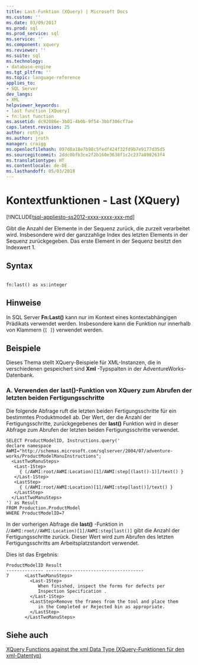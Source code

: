 ```yaml
---
title: Last-Funktion (XQuery) | Microsoft Docs
ms.custom: ''
ms.date: 03/09/2017
ms.prod: sql
ms.prod_service: sql
ms.service: ''
ms.component: xquery
ms.reviewer: ''
ms.suite: sql
ms.technology:
- database-engine
ms.tgt_pltfrm: ''
ms.topic: language-reference
applies_to:
- SQL Server
dev_langs:
- XML
helpviewer_keywords:
- last function [XQuery]
- fn:last function
ms.assetid: dc92086e-3b01-4b0b-9f54-3bbf306cf7ae
caps.latest.revision: 25
author: rothja
ms.author: jroth
manager: craigg
ms.openlocfilehash: 097d8a18e7b98c5fedf424f32fd9b7e9177d35d5
ms.sourcegitcommit: 2ddc0bfb3ce2f2b160e3638f1c2c237a898263f4
ms.translationtype: HT
ms.contentlocale: de-DE
ms.lasthandoff: 05/03/2018
---
```

# <a name="context-functions---last-xquery"></a>Kontextfunktionen - Last (XQuery)
[!INCLUDE[tsql-appliesto-ss2012-xxxx-xxxx-xxx-md](../includes/tsql-appliesto-ss2012-xxxx-xxxx-xxx-md.md)]

  Gibt die Anzahl der Elemente in der Sequenz zurück, die zurzeit verarbeitet wird. Insbesondere wird der ganzzahlige Index des letzten Elements in der Sequenz zurückgegeben. Das erste Element in der Sequenz besitzt den Indexwert 1.  
  
## <a name="syntax"></a>Syntax  
  
```  
  
fn:last() as xs:integer  
```  
  
## <a name="remarks"></a>Hinweise  
 In SQL Server **Fn:Last()** kann nur im Kontext eines kontextabhängigen Prädikats verwendet werden. Insbesondere kann die Funktion nur innerhalb von Klammern (`[ ]`) verwendet werden.  
  
## <a name="examples"></a>Beispiele  
 Dieses Thema stellt XQuery-Beispiele für XML-Instanzen, die in verschiedenen gespeichert sind **Xml** -Typspalten in der AdventureWorks-Datenbank.  
  
### <a name="a-using-the-last-xquery-function-to-retrieve-the-last-two-manufacturing-steps"></a>A. Verwenden der last()-Funktion von XQuery zum Abrufen der letzten beiden Fertigungsschritte  
 Die folgende Abfrage ruft die letzten beiden Fertigungsschritte für ein bestimmtes Produktmodell ab. Der Wert, der die Anzahl der Fertigungsschritte, zurückgegebenes der **last()** Funktion wird in dieser Abfrage zum Abrufen der letzten beiden Fertigungsschritte verwendet.  
  
```  
SELECT ProductModelID, Instructions.query('   
declare namespace AWMI="http://schemas.microsoft.com/sqlserver/2004/07/adventure-works/ProductModelManuInstructions";  
  <LastTwoManuSteps>  
   <Last-1Step>   
     { (/AWMI:root/AWMI:Location)[1]/AWMI:step[(last()-1)]/text() }  
   </Last-1Step>  
   <LastStep>   
     { (/AWMI:root/AWMI:Location)[1]/AWMI:step[last()]/text() }  
   </LastStep>  
  </LastTwoManuSteps>  
') as Result  
FROM Production.ProductModel  
WHERE ProductModelID=7  
```  
  
 In der vorherigen Abfrage die **last()** -Funktion in /`/AWMI:root//AWMI:Location)[1]/AWMI:step[last()]` gibt die Anzahl der Fertigungsschritte zurück. Dieser Wert wird zum Abrufen des letzten Fertigungsschritts am Arbeitsplatzstandort verwendet.  
  
 Dies ist das Ergebnis:  
  
```  
ProductModelID Result    
-------------- -------------------------------------  
7      <LastTwoManuSteps>  
         <Last-1Step>  
            When finished, inspect the forms for defects per   
            Inspection Specification .  
         </Last-1Step>  
         <LastStep>Remove the frames from the tool and place them   
            in the Completed or Rejected bin as appropriate.  
         </LastStep>  
       </LastTwoManuSteps>  
```  
  
## <a name="see-also"></a>Siehe auch  
 [XQuery Functions against the xml Data Type (XQuery-Funktionen für den xml-Datentyp)](../xquery/xquery-functions-against-the-xml-data-type.md)  
  
  
